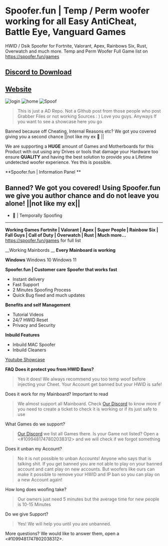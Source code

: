 # Spoofer.fun | Temp / Perm woofer working for all Easy AntiCheat, Battle Eye, Vanguard Games
HWID / Dsik Spoofer for Fortnite, Valorant, Apex, Rainbows Six, Rust, Overwatch and much more. Temp and Perm Woofer
Full Game list on https://spoofer.fun/games


## [Discord to Download](https://spoofer.fun/dc)
## [Website](https://spoofer.fun)

![login](https://spoofer.fun/public/assets/img/about/about-1.png)
![home](https://spoofer.fun/public/assets/img/about/about-2.png)
![Spoof](https://spoofer.fun/public/assets/img/hero/hero-img.png)
> This is just a AD Repo. Not a GIthub post from those people who post Grabber Files or not working Sources : ) Love you guys.
Anyways If you want to see a showcase here you go

Banned because off Cheating, Internal Reasons etc? We got you covered giving you a second chance ||not like my ex 👀  || 

We are supporting a **HUGE** amount of Games and Motherboards for this Product with out using any Drives or tools that damage your Hardware too ensure **QUALITY** and having the best solution to provide you a Lifetime undetected woofer experience. Yes this is possible.

**Spoofer.fun | Information Panel **

__Banned?__ We got you covered! Using Spoofer.fun we give you author chance and do not leave you alone! ||not like my ex||
-----------------------
- :wrench: | Temporally Spoofing
-----------------------
 
__Working Games__
**Fortnite | Valorant | Apex |  Super People |  Rainbow Six |  Fall Guys |  Call of Duty | Overwatch |  Rust | Much more...**
https://spoofer.fun/games for full list

__Working Mainbords __
 **Every Mainboard is working**

__Windows__
Windows 10
Windows 11

**Spoofer.fun | Customer care**
__Spoofer that works fast__
- Instant delivery
-  Fast Support
- 2 Minutes Spoofing Process
- Quick Bug fixed and much updates

__Benefits and self Management__
- Tutorial Videos
- 24/7 HWID Reset
- Privacy and Security

**Inbuild Features**
- Inbuild MAC Spoofer
- Inbuild Cleaners

[Youtube Showcase](https://www.youtube.com/watch?v=RZi_WbEZ_cE)

**FAQ** 
__Does it protect you from HWID Bans?__
> Yes it does! We always recommend you too temp woof before injecting your Cheet. Your Account get banned but your HWID is safe!

Does it work for my Mainboard?  Important to read
> We almost support all Mainboard. Check [Our Discord](https://spoofer.fun/dc) to know more if you need to create a ticket to check it is working or if its just safe to use

What Games do we support?
>  [Our Discord](https://spoofer.fun/dc) we list all Games there. Is your Game not listed? Open a <#1099481747802038312> and we will check if we forgot something

Does it unban my Account?
> No it is not possible to unban Accounts! Anyone who says that is talking shit. If you get banned you are not able to play on your banned account and cant play on new accounts. But woofers like ours can make it possible to remove your HWID and IP ban so you can play on a new Account again!

How long does woofing take?
> Our owners just need 5 minutes but the average time for new people is 10-15 Minutes

Do we give Support?
> Yes! We will help you until you are unbanned.

More questions? We would like to answer them, open a <#1099481747802038312>.

